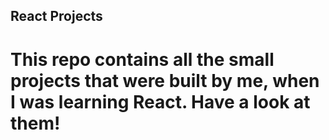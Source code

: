 ## React Projects

# This repo contains all the small projects that were built by me, when I was learning React. Have a look at them!
